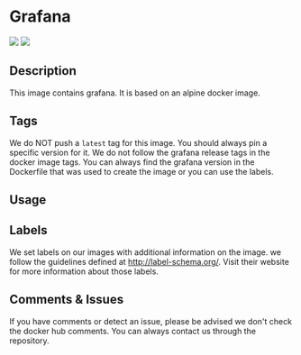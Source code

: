 # Grafana
[![](https://images.microbadger.com/badges/version/fxinnovation/grafana.svg)](https://microbadger.com/images/fxinnovation/grafana "Get your own version badge on microbadger.com") [![](https://images.microbadger.com/badges/image/fxinnovation/grafana.svg)](https://microbadger.com/images/fxinnovation/grafana "Get your own image badge on microbadger.com")
## Description
This image contains grafana. It is based on an alpine docker image.

## Tags
We do NOT push a `latest` tag for this image. You should always pin a specific version for it.
We do not follow the grafana release tags in the docker image tags. You can always find the grafana version in the Dockerfile that was used to create the image or you can use the labels.

## Usage

## Labels
We set labels on our images with additional information on the image. we follow the guidelines defined at http://label-schema.org/. Visit their website for more information about those labels.

## Comments & Issues
If you have comments or detect an issue, please be advised we don't check the docker hub comments. You can always contact us through the repository.
